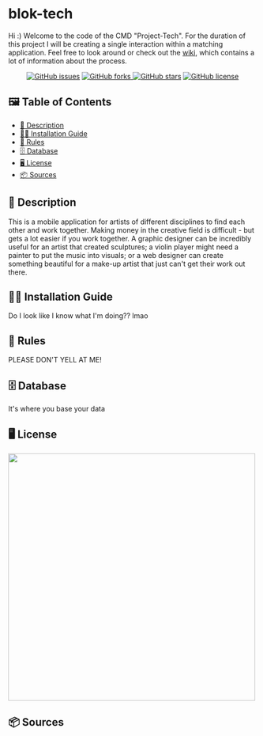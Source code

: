 # blok-tech

Hi :) Welcome to the code of the CMD "Project-Tech". For the duration of this project I will be creating a single interaction within a matching application. Feel free to look around or check out the [wiki](https://github.com/evaboogaard/blok-tech/wiki), which contains a lot of information about the process.

<section align="center">
<a href="https://github.com/evaboogaard/blok-tech/issues"><img alt="GitHub issues" src="https://img.shields.io/github/issues/evaboogaard/blok-tech"></a>
<a href="https://github.com/evaboogaard/blok-tech/network"><img alt="GitHub forks" src="https://img.shields.io/github/forks/evaboogaard/blok-tech"</a>
<a href="https://github.com/evaboogaard/blok-tech/stargazers"><img alt="GitHub stars" src="https://img.shields.io/github/stars/evaboogaard/blok-tech"></a>
<a href="https://github.com/evaboogaard/blok-tech/blob/main/LICENSE"><img alt="GitHub license" src="https://img.shields.io/github/license/evaboogaard/blok-tech"></a>
  </section>


## 🖼 Table of Contents
- [🎨 Description](https://github.com/evaboogaard/blok-tech#-description)
- [🧙‍♂ ‍Installation Guide](https://github.com/evaboogaard/blok-tech#-installation-guide)
- [🚫 Rules](https://github.com/evaboogaard/blok-tech#-rules)
- [🗄 Database](https://github.com/evaboogaard/blok-tech#-database)
- [🖥 License](https://github.com/evaboogaard/blok-tech#-license)
- [📦 Sources](https://github.com/evaboogaard/blok-tech#-sources)

## 🎨 Description
This is a mobile application for artists of different disciplines to find each other and work together. Making money in the creative field is difficult - but gets a lot easier if you work together. A graphic designer can be incredibly useful for an artist that created sculptures; a violin player might need a painter to put the music into visuals; or a web designer can create something beautiful for a make-up artist that just can't get their work out there.

## 🧙‍♂ ‍Installation Guide
Do I look like I know what I'm doing?? lmao

## 🚫 Rules
PLEASE DON'T YELL AT ME!

## 🗄 Database
It's where you base your data

## 🖥 License
<img align="center" width="500px" alt="" src="https://i.imgflip.com/5dqrsw.jpg">

## 📦 Sources
